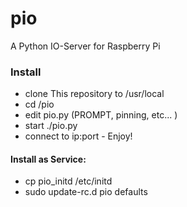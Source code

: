 # pio
A Python IO-Server for Raspberry Pi

### Install
- clone This repository to /usr/local
- cd /pio
- edit pio.py (PROMPT, pinning, etc... )
- start ./pio.py
- connect to ip:port - Enjoy!

#### Install as Service:
- cp pio_initd /etc/initd
- sudo update-rc.d pio defaults
